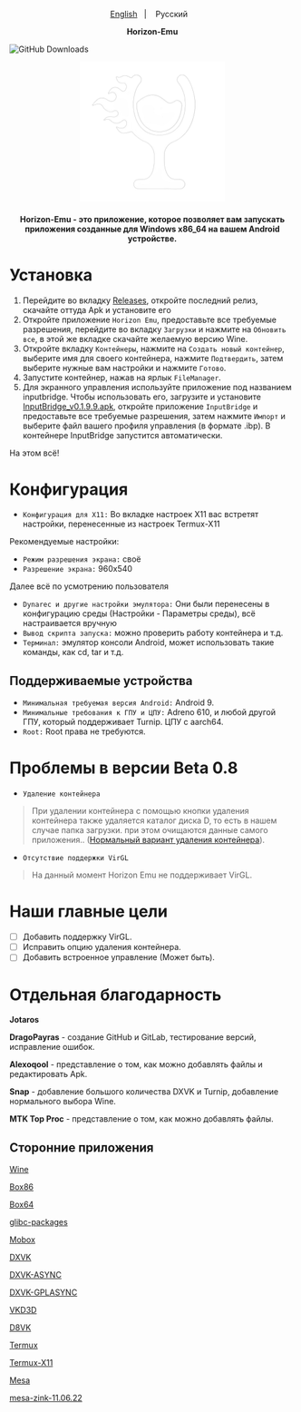 <p align="center">
<a href="https://github.com/DragoPayras228/Horizon-Emu/blob/main/README.md">English</a>
&nbsp;&nbsp;| &nbsp;&nbsp;
Русский
&nbsp;&nbsp;
</p>

<p align="center">
<b>Horizon-Emu</b>
</p>

![GitHub Downloads](https://img.shields.io/github/downloads/DragoPayras228/Horizon-Emu/total?logo=github&label=Кол-во%20скачиваний)

<p align="center">
	<img src="ProjectLogo.png" width="256" height="246" />  
</p>

<h4 align="center"><b>Horizon-Emu</b> - это приложение, которое позволяет вам запускать приложения созданные для Windows x86_64 на вашем Android устройстве.

# Установка 

1) Перейдите во вкладку [Releases](https://github.com/DragoPayras228/Horizon-Emu/releases/), откройте последний релиз, скачайте оттуда Apk и установите его
2) Откройте приложение `Horizon Emu`, предоставьте все требуемые разрешения, перейдите во вкладку `Загрузки` и нажмите на `Обновить все`, в этой же вкладке скачайте желаемую версию Wine.
3) Откройте вкладку `Контейнеры`, нажмите на `Создать новый контейнер`, выберите имя для своего контейнера, нажмите `Подтвердить`, затем выберите нужные вам настройки и нажмите `Готово`.
4) Запустите контейнер, нажав на ярлык `FileManager`.
5) Для экранного управления используйте приложение под названием inputbridge. Чтобы использовать его, загрузите и установите [InputBridge_v0.1.9.9.apk](https://raw.githubusercontent.com/DragoPayras228/Horizon-Emu/main/InputBridge_v0.1.9.9.apk), откройте приложение `InputBridge` и предоставьте все требуемые разрешения, затем нажмите `Импорт` и выберите файл вашего профиля управления (в формате .ibp).
В контейнере InputBridge запустится автоматически.

На этом всё!

# Конфигурация
* `Конфигурация для X11:` Во вкладке настроек X11 вас встретят настройки, перенесенные из настроек Termux-X11

Рекомендуемые настройки:

* `Режим разрешения экрана:` своё
* `Разрешение экрана:` 960x540

Далее всё по усмотрению пользователя

* `Dynarec и другие настройки эмулятора:` Они были перенесены в конфигурацию среды (Настройки - Параметры среды), всё настраивается вручную
* `Вывод скрипта запуска:` можно проверить работу контейнера и т.д.
* `Терминал:` эмулятор консоли Android, может использовать такие команды, как cd, tar и т.д.

## Поддерживаемые устройства 

* `Минимальная требуемая версия Android:` Android 9.
* `Минимальные требования к ГПУ и ЦПУ:`
Adreno 610, и любой другой ГПУ, который поддерживает Turnip. ЦПУ с aarch64.
* `Root:`
Root права не требуются.

# Проблемы в версии Beta 0.8
* `Удаление контейнера`

>При удалении контейнера с помощью кнопки удаления контейнера также удаляется каталог диска D, то есть в нашем случае папка загрузки. при этом очищаются данные самого приложения.. ([Нормальный вариант удаления контейнера](https://t.me/HorizonEmuOfficial/434)).

* `Отсутствие поддержки VirGL`

>На данный момент Horizon Emu не поддерживает VirGL.

# Наши главные цели

- [ ] Добавить поддержку VirGL.
- [ ] Исправить опцию удаления контейнера.
- [ ] Добавить встроенное управление (Может быть).

# Отдельная благодарность
<b>Jotaros</b>

<b>DragoPayras</b> - создание GitHub и GitLab, тестирование версий, исправление ошибок.

<b>Alexoqool</b> - представление о том, как можно добавлять файлы и редактировать Apk.

<b>Snap</b> - добавление большого количества DXVK и Turnip, добавление нормального выбора Wine.

<b>MTK Top Proc</b> - представление о том, как можно добавлять файлы.

## Сторонние приложения

[Wine](https://wiki.winehq.org/Licensing)

[Box86](https://github.com/ptitSeb/box86)

[Box64](https://github.com/ptitSeb/box64)

[glibc-packages](https://github.com/termux-pacman/glibc-packages)

[Mobox](https://github.com/olegos2/mobox)

[DXVK](https://github.com/doitsujin/dxvk)

[DXVK-ASYNC](https://github.com/Sporif/dxvk-async)

[DXVK-GPLASYNC](https://gitlab.com/Ph42oN/dxvk-gplasync)

[VKD3D](https://github.com/lutris/vkd3d)

[D8VK](https://github.com/AlpyneDreams/d8vk)

[Termux](https://github.com/termux/termux-app)

[Termux-X11](https://github.com/termux/termux-x11)

[Mesa](https://docs.mesa3d.org/license.html)

[mesa-zink-11.06.22](https://github.com/alexvorxx/mesa-zink-11.06.22)
